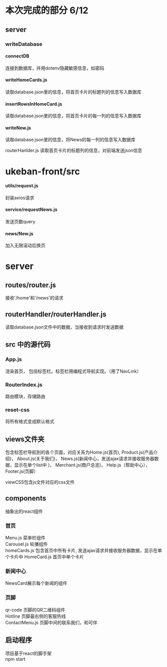 # 本次完成的部分 6/12
## server
### writeDatabase
#### connectDB
连接到数据库，并用dotenv隐藏敏感信息，如密码
#### writeHomeCards.js
读取database.json里的信息，将首页卡片的标题列的信息写入数据库
#### insertRowsInHomeCard.js
读取database.json里的信息，将首页卡片的每一列的信息写入数据库
#### writeNew.js
读取database.json里的信息，将News的每一列的信息写入数据库

routerHanlder.js
读取首页卡片的标题列的信息，对前端发送json信息

# ukeban-front/src

#### utils/request.js
封装axios请求
#### service/requestNews.js
发送页数query
#### news/New.js
加入无限滚动后换页

# server
## routes/router.js

接收'/home'和'/news'的请求

## routerHandler/routerHandler.js

读取database.json文件中的数据，当接收到请求时发送数据




## src 中的源代码
### App.js
渲染首页， 包括标签栏。标签栏用编程式导航实现。（用了NavLink）
### RouterIndex.js
路由模块，存储路由

### reset-css
将所有格式变成默认格式

## views文件夹
包含标签栏导航到的各个页面，对应关系为Home.js(首页), Product.js(产品介绍)， About.js(关于我们)， News.js(新闻中心，发送ajax请求并接收服务器数据，显示在单个list中 )， Merchant.js(商户总览)， Help.js（帮助中心）， Footer.js(页脚）  

viewCSS包含js文件对应的css文件

## components
抽象出的react组件  
### 首页
Menu.js 菜单栏组件  
Carousel.js 轮播组件  
homeCards.js 包含首页中所有卡片, 发送ajax请求并接收服务器数据，显示在单个卡片中
HomeCard.js 首页中单个卡片  

### 新闻中心
NewsCard展示每个新闻的组件  
### 页脚
qr-code 页脚的QR二维码组件  
Hotline 页脚最右侧的客服热线  
ContactMenu.js 页脚中间的联系我们，和可伴  



## 启动程序
项目基于react的脚手架  
npm start

